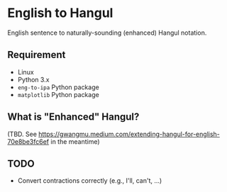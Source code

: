 # English to Hangul

English sentence to naturally-sounding (enhanced) Hangul notation.

## Requirement

 - Linux
 - Python 3.x
 - `eng-to-ipa` Python package
 - `matplotlib` Python package

## What is "Enhanced" Hangul?

(TBD. See https://gwangmu.medium.com/extending-hangul-for-english-70e8be3fc6ef in the meantime)

## TODO

 - Convert contractions correctly (e.g., I'll, can't, ...)
